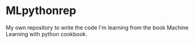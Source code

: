 # MLpythonrep
My own repository to write the code I'm learning from the book Machine Learning with python cookbook.

